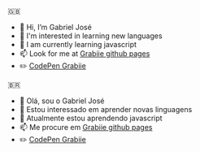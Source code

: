 🇬🇧

- 👋 Hi, I’m Gabriel José
- 👀 I'm interested in learning new languages
- 🌱 I am currently learning javascript
- 📫 Look for me at <a href="https://git.io/grabiie" >Grabiie github pages</a>
- ✏️ <a href="https://codepen.io/Grabiie" >CodePen Grabiie</a>

🇧🇷

- 👋 Olá, sou o Gabriel José
- 👀 Estou interessado em aprender novas linguagens
- 🌱 Atualmente estou aprendendo javascript
- 📫 Me procure em <a href="https://git.io/grabiie" >Grabiie github pages</a>
- ✏️ <a href="https://codepen.io/Grabiie" >CodePen Grabiie</a>
